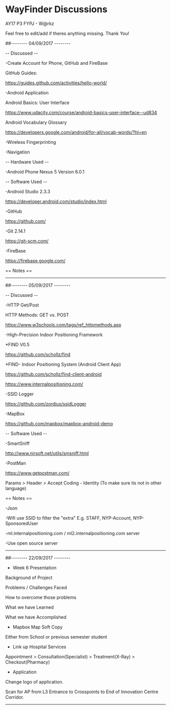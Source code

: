 # WayFinder Discussions

AY17 P3 FYPJ  - W@rkz

Feel free to edit/add if theres anything missing. Thank You!

##-------- 04/09/2017  --------

-- Discussed  --

-Create Account for Phone, GitHub and FireBase

GitHub Guides:

https://guides.github.com/activities/hello-world/

-Android Application

Android Basics: User Interface

https://www.udacity.com/course/android-basics-user-interface--ud834

Android Vocabulary Glossary

https://developers.google.com/android/for-all/vocab-words/?hl=en

-Wireless Fingerprinting

-Navigation

-- Hardware Used  --

-Android Phone Nexus 5 Version 6.0.1

-- Software Used --

-Android Studio 2.3.3

https://developer.android.com/studio/index.html

-GitHub

https://github.com/

-Git 2.14.1

https://git-scm.com/

-FireBase

https://firebase.google.com/

== Notes ==

--------------------------------

##-------- 05/09/2017 --------

-- Discussed  --

-HTTP Get/Post

HTTP Methods: GET vs. POST

https://www.w3schools.com/tags/ref_httpmethods.asp

-High-Precision Indoor Positioning Framework

*FIND V0.5

https://github.com/schollz/find

*FIND- Indoor Positioning System (Android Client App)

https://github.com/schollz/find-client-android

https://www.internalpositioning.com/

-SSID Logger

https://github.com/zordius/ssidLogger

-MapBox

https://github.com/mapbox/mapbox-android-demo

-- Software Used  --

-SmartSniff

http://www.nirsoft.net/utils/smsniff.html

-PostMan

https://www.getpostman.com/

Params > Header > Accept Coding  - Identity (To make sure its not in other language)

== Notes ==

-Json

-Wifi use SSID to filter the "extra" E.g. STAFF, NYP-Account, NYP-SponsoredUser

-ml.internalpositioning.com / ml2.internalpositioning.com server

-Use open source server

--------------------------------

##-------- 22/09/2017 --------

- Week 6 Presentation 

Background of Project

Problems / Challenges Faced

How to overcome those problems

What we have Learned

What we have Accomplished

- Mapbox Map Soft Copy

Either from School or previous semester student

- Link up Hospital Services

Appointment > Consultation(Specialist) > Treatment(X-Ray) > Checkout(Pharmacy)

- Application

Change logo of application.

Scan for AP from L3 Entrance to Crosspoints to End of Innovation Centre Corridor.

--------------------------------


